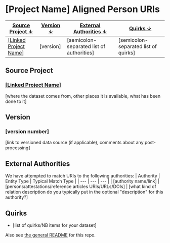 # [Project Name] Aligned Person URIs
| [Source Project ↓](#source-project) | [Version ↓](#version) | [External Authorities ↓](#external-authorities) | [Quirks ↓](#quirks) |
| --- | --- | --- | --- |
| [[Linked Project Name]](#) | [version] | [semicolon-separated list of authorities] | [semicolon-separated list of quirks] |

## Source Project
### [[Linked Project Name]](#)
[where the dataset comes from, other places it is available, what has been done to it]

## Version
### [version number]
[link to versioned data source (if applicable), comments about any post-processing]

## External Authorities
We have attempted to match URIs to the following authorities:
| Authority | Entity Type | Typical Match Type |
| --- | --- | --- |
| [authority name/link] | [persons/attestations/reference articles URIs/URLs/DOIs] | [what kind of relation description do you typically put in the optional "description" for this authority?]

## Quirks
 - [list of quirks/NB items for your dataset] 



Also see [the general README](https://github.com/Hist-ME/URIs/blob/master/README.md) for this repo.